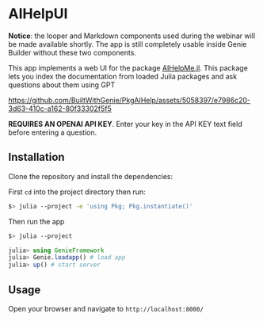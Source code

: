 # AIHelpUI

**Notice**: the looper and Markdown components used during the webinar will be made available shortly. The app is still completely usable inside Genie Builder without these two components.

This app implements a web UI for the package [AIHelpMe.jl](https://github.com/svilupp/AIHelpMe.jl). This package lets you index the documentation from loaded Julia packages and ask questions about them using GPT



https://github.com/BuiltWithGenie/PkgAIHelp/assets/5058397/e7986c20-3d63-410c-a162-80f33302f5f5

**REQUIRES AN OPENAI API KEY**. Enter your key in the API KEY text field before entering a question.

## Installation

Clone the repository and install the dependencies:

First `cd` into the project directory then run:

```bash
$> julia --project -e 'using Pkg; Pkg.instantiate()'
```

Then run the app

```bash
$> julia --project
```

```julia
julia> using GenieFramework
julia> Genie.loadapp() # load app
julia> up() # start server
```

## Usage

Open your browser and navigate to `http://localhost:8000/`


